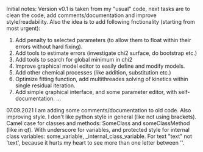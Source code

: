 Initial notes:
Version v0.1 is taken from my "usual" code, next tasks are to clean the code, add comments/documentation and improve style/readability.
Also the idea is to add following fnctionality (starting from most urgent):
1) Add penalty to selected parameters (to allow them to float within their errors without hard fixing).
2) Add tools to estimate errors (investigate chi2 surface, do bootstrap etc.)
3) Add tools to search for global minimum in chi2
4) Improve graphical model editor to easily define and modify models.
5) Add other chemical processes (like addition, substitution etc.)
6) Optimize fitting function, add multithreades solving of kinetics within single residual iteration.
7) Add simple graphical interface, and some parameter editor, with self-documentation.
...

07.09.2021
I am adding some comments/documentation to old code. Also improving style.
I don't like python style in general (like not using brackets).
Camel case for classes and methods: SomeClass and someClassMethod (like in qt).
With underscore for variables, and protected style for internal class variables: some_variable, _internal_class_variable.
For text "text" not 'text', because it hurts my heart to see more than one letter between ''.
